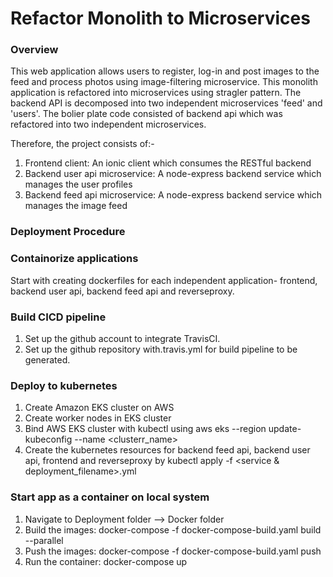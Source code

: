 #  Refactor Monolith to Microservices
### Overview
This web application allows users to register, log-in and post images to the feed and process photos using image-filtering microservice. This monolith application is refactored into microservices using stragler pattern. The backend API is decomposed into two independent microservices 'feed' and 'users'. The bolier plate code consisted of backend api which was refactored into two independent microservices.

Therefore, the project consists of:-
1. Frontend client: An ionic client which consumes the RESTful backend
2. Backend user api microservice: A node-express backend service which manages the user profiles
3. Backend feed api microservice: A node-express backend service which manages the image feed

### Deployment Procedure
### Containorize applications 
Start with creating dockerfiles for each independent application- frontend, backend user api, backend feed api and reverseproxy.
### Build CICD pipeline
1. Set up the github account to integrate TravisCI.
2. Set up the github repository with.travis.yml for build pipeline to be generated.
### Deploy to kubernetes
1. Create Amazon EKS cluster on AWS
2. Create worker nodes in EKS cluster
3. Bind AWS EKS cluster with kubectl using aws eks --region <region> update-kubeconfig --name <clusterr_name>
4. Create the kubernetes resources for backend feed api, backend user api, frontend and reverseproxy by kubectl apply -f  <service & deployment_filename>.yml
 
### Start app as a container on local system
1. Navigate to Deployment folder --> Docker folder
2. Build the images: docker-compose -f docker-compose-build.yaml build --parallel
3. Push the images: docker-compose -f docker-compose-build.yaml push
4. Run the container: docker-compose up

